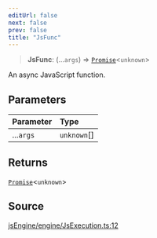 ```yaml
---
editUrl: false
next: false
prev: false
title: "JsFunc"
---
```


> **JsFunc**: (...`args`) => [`Promise`](https://developer.mozilla.org/docs/Web/JavaScript/Reference/Global_Objects/Promise)\<`unknown`\>

An async JavaScript function.

## Parameters

| Parameter | Type |
| :------ | :------ |
| ...`args` | `unknown`[] |

## Returns

[`Promise`](https://developer.mozilla.org/docs/Web/JavaScript/Reference/Global_Objects/Promise)\<`unknown`\>

## Source

[jsEngine/engine/JsExecution.ts:12](https://github.com/mProjectsCode/obsidian-js-engine-plugin/blob/9978dd39a18406d0dee0b76dd4311dc0c6857428/jsEngine/engine/JsExecution.ts#L12)
